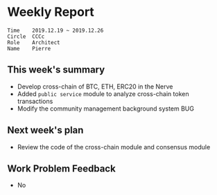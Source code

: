 # Weekly Report 

```
Time	2019.12.19 ~ 2019.12.26
Circle	CCCc
Role	Architect
Name	Pierre
```
## This week's summary

- Develop cross-chain of BTC, ETH, ERC20 in the Nerve
- Added `public service` module to analyze cross-chain token transactions
- Modify the community management background system BUG

## Next week's plan

- Review the code of the cross-chain module and consensus module

## Work Problem Feedback

- No


